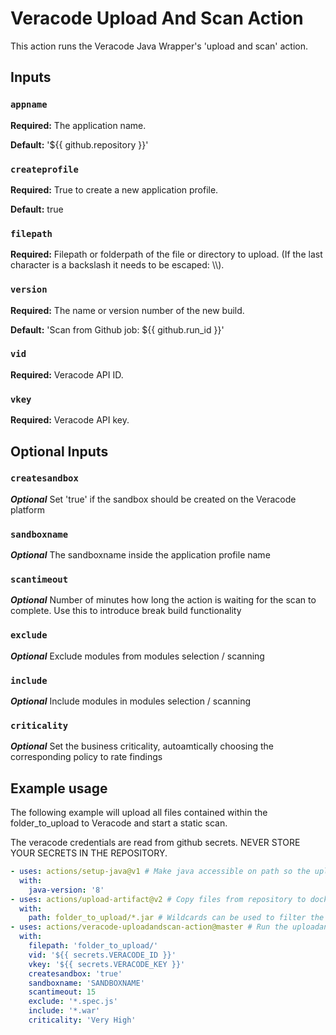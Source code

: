 # Veracode Upload And Scan Action

This action runs the Veracode Java Wrapper's 'upload and scan' action.

## Inputs

### `appname` 
**Required:** The application name.

**Default:** '${{ github.repository }}'

### `createprofile`
**Required:**  True to create a new application profile.

**Default:** true

### `filepath`
**Required:** Filepath or folderpath of the file or directory to upload. (If the last character is a backslash it needs to be escaped: \\\\).

### `version`
**Required:** The name or version number of the new build.

**Default:** 'Scan from Github job: ${{ github.run_id }}'

### `vid`
**Required:** Veracode API ID.

### `vkey`
**Required:** Veracode API key.

## Optional Inputs

### `createsandbox`
***Optional*** Set 'true' if the sandbox should be created on the Veracode platform

### `sandboxname`
***Optional*** The sandboxname inside the application profile name

### `scantimeout`
***Optional*** Number of minutes how long the action is waiting for the scan to complete. Use this to introduce break build functionality

### `exclude`
***Optional*** Exclude modules from modules selection / scanning

### `include`
***Optional*** Include modules in modules selection / scanning

### `criticality`
***Optional*** Set the business criticality, autoamtically choosing the corresponding policy to rate findings


## Example usage

The following example will upload all files contained within the folder_to_upload to Veracode and start a static scan.

The veracode credentials are read from github secrets. NEVER STORE YOUR SECRETS IN THE REPOSITORY.

```yaml
- uses: actions/setup-java@v1 # Make java accessible on path so the uploadandscan action can run.
  with: 
    java-version: '8'
- uses: actions/upload-artifact@v2 # Copy files from repository to docker container so the next uploadandscan action can access them.
  with:
    path: folder_to_upload/*.jar # Wildcards can be used to filter the files copied into the container. See: https://github.com/actions/upload-artifact
- uses: actions/veracode-uploadandscan-action@master # Run the uploadandscan action. Inputs are described above.
  with:
    filepath: 'folder_to_upload/'
    vid: '${{ secrets.VERACODE_ID }}'
    vkey: '${{ secrets.VERACODE_KEY }}'
    createsandbox: 'true'
    sandboxname: 'SANDBOXNAME'
    scantimeout: 15
    exclude: '*.spec.js'
    include: '*.war'
    criticality: 'Very High'
```
